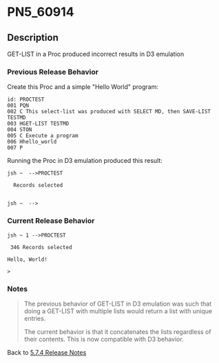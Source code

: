 # PN5_60914

<PageHeader />

## Description

GET-LIST in a Proc produced incorrect results in D3 emulation

### Previous Release Behavior

Create this Proc and a simple "Hello World" program:

```
id: PROCTEST
001 PQN
002 C This select-list was produced with SELECT MD, then SAVE-LIST TESTMD
003 HGET-LIST TESTMD
004 STON
005 C Execute a program
006 Hhello_world
007 P
```

Running the Proc in D3 emulation produced this result:

```
jsh ~  -->PROCTEST

  Records selected


jsh ~  -->
```

### Current Release Behavior

```
jsh ~ 1 -->PROCTEST

 346 Records selected

Hello, World!

>
```

### Notes

>The previous behavior of GET-LIST in D3 emulation was such that doing a GET-LIST with multiple lists would return a list with unique entries.
>
>The current behavior is that it concatenates the lists regardless of their contents. This is now compatible with D3 behavior.

Back to [5.7.4 Release Notes](./../README.md)
